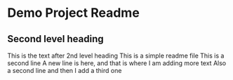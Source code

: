 # Demo Project Readme
## Second level heading
This is the text after 2nd level heading
This is a simple readme file
This is a second line
A new line is here, and that is where I am adding more text
Also a second line
and then I add a third one
